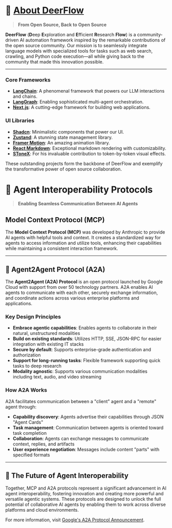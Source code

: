 # 🦌 [About DeerFlow](https://github.com/bytedance/deer-flow)

> **From Open Source, Back to Open Source**

**DeerFlow** (**D**eep **E**xploration and **E**fficient **R**esearch **Flow**) is a community-driven AI automation framework inspired by the remarkable contributions of the open source community. Our mission is to seamlessly integrate language models with specialized tools for tasks such as web search, crawling, and Python code execution—all while giving back to the community that made this innovation possible.

---

### Core Frameworks
- **[LangChain](https://github.com/langchain-ai/langchain)**: A phenomenal framework that powers our LLM interactions and chains.
- **[LangGraph](https://github.com/langchain-ai/langgraph)**: Enabling sophisticated multi-agent orchestration.
- **[Next.js](https://nextjs.org/)**: A cutting-edge framework for building web applications.

### UI Libraries
- **[Shadcn](https://ui.shadcn.com/)**: Minimalistic components that power our UI.
- **[Zustand](https://zustand.docs.pmnd.rs/)**: A stunning state management library.
- **[Framer Motion](https://www.framer.com/motion/)**: An amazing animation library.
- **[React Markdown](https://www.npmjs.com/package/react-markdown)**: Exceptional markdown rendering with customizability.
- **[SToneX](https://github.com/stonexer)**: For his invaluable contribution to token-by-token visual effects.

These outstanding projects form the backbone of DeerFlow and exemplify the transformative power of open source collaboration.

# 🔄 Agent Interoperability Protocols

> **Enabling Seamless Communication Between AI Agents**

## Model Context Protocol (MCP)

The **Model Context Protocol (MCP)** was developed by Anthropic to provide AI agents with helpful tools and context. It creates a standardized way for agents to access information and utilize tools, enhancing their capabilities while maintaining a consistent interaction framework.

---

## 🔄 Agent2Agent Protocol (A2A)

The **Agent2Agent (A2A) Protocol** is an open protocol launched by Google Cloud with support from over 50 technology partners. A2A enables AI agents to communicate with each other, securely exchange information, and coordinate actions across various enterprise platforms and applications.

### Key Design Principles

- **Embrace agentic capabilities**: Enables agents to collaborate in their natural, unstructured modalities
- **Build on existing standards**: Utilizes HTTP, SSE, JSON-RPC for easier integration with existing IT stacks
- **Secure by default**: Supports enterprise-grade authentication and authorization
- **Support for long-running tasks**: Flexible framework supporting quick tasks to deep research
- **Modality agnostic**: Supports various communication modalities including text, audio, and video streaming

### How A2A Works

A2A facilitates communication between a "client" agent and a "remote" agent through:

- **Capability discovery**: Agents advertise their capabilities through JSON "Agent Cards"
- **Task management**: Communication between agents is oriented toward task completion
- **Collaboration**: Agents can exchange messages to communicate context, replies, and artifacts
- **User experience negotiation**: Messages include content "parts" with specified formats

---

## 🌟 The Future of Agent Interoperability

Together, MCP and A2A protocols represent a significant advancement in AI agent interoperability, fostering innovation and creating more powerful and versatile agentic systems. These protocols are designed to unlock the full potential of collaborative AI agents by enabling them to work across diverse platforms and cloud environments.

For more information, visit [Google's A2A Protocol Announcement](https://developers.googleblog.com/en/a2a-a-new-era-of-agent-interoperability/).
